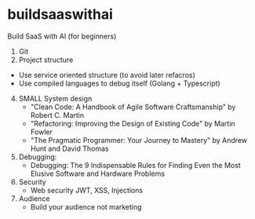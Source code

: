 # buildsaaswithai
Build SaaS with AI (for beginners)

1. Git
2. Project structure
  - Use service oriented structure (to avoid later refacros)
  - Use compiled languages to debug itself (Golang + Typescript)
4. SMALL System design
   - "Clean Code: A Handbook of Agile Software Craftsmanship" by Robert C. Martin
   - "Refactoring: Improving the Design of Existing Code" by Martin Fowler
   - "The Pragmatic Programmer: Your Journey to Mastery" by Andrew Hunt and David Thomas
5. Debugging:
   - Debugging: The 9 Indispensable Rules for Finding Even the Most Elusive Software and Hardware Problems
6. Security
   - Web security JWT, XSS, Injections
7. Audience
   - Build your audience not marketing


